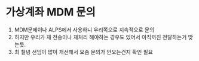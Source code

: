 
# 가상계좌 MDM 문의

1. MDM문제이나 ALPS에서 사용하니 우리쪽으로 지속적으로 문의
2. 하지만 우리가 재 전송이나 재처리 해야하는 경우도 있어서 아직까진 전달하는거 맞는듯. 
3. 최 철녕 선임이 많이 개선해서 요즘 문의가 안오는건지 확인 필요